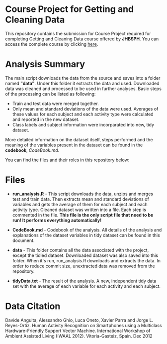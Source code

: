 Course Project for Getting and Cleaning Data
============================================

This repository contains the submission for Course Project required for completing
Getting and Cleaning Data course offered by **JHBSPH**. You can access the complete
course by clicking [here](https://class.coursera.org/getdata-003).

# Analysis Summary

The main script downloads the data from the source and saves into a folder named **"data"**. Under this folder it extracts the data and used. Downloaded data was cleaned and processed to be used in further analyses. Basic steps of the processing can be listed as following:

* Train and test data were merged together.
* Only mean and standard deviations of the data were used. Averages of these values for each subject and 
each activity type were calculated and reported in the new dataset.
* Class labels and subject information were incorparated into new, tidy dataset.

More detailed information on the dataset itself, steps performed and the meaning of the variables present in the dataset can be found in the **codebook**, *CodeBook.md*.

You can find the files and their roles in this repository below:

# Files
* **run_analysis.R** - This script downloads the data, unzips and merges test and train data. Then extracts mean and standard deviations of variables and gets the average of them for each subject and each activity type. Cleaned dataset was written into a file. Each step is commented in the file. **This file is the only script file that need to be run! It performs everything automatically!**

* **CodeBook.md** - Codebook of the analysis. All details of the analysis and explanations of the dataset variables in tidy dataset can be found in this document. 

* **data** - This folder contains all the data associated with the project, except the tidied dataset. Downloaded dataset was also saved into this folder. When it's run, run_analysis.R downloads and extracts the data. In order to reduce commit size, unextracted data was removed from the repository.

* **tidyData.txt** - The result of the analysis. A new, independent tidy data set with the average of each variable for each activity and each subject. 

# Data Citation

Davide Anguita, Alessandro Ghio, Luca Oneto, Xavier Parra and Jorge L. Reyes-Ortiz. Human Activity Recognition on Smartphones using a Multiclass Hardware-Friendly Support Vector Machine. International Workshop of Ambient Assisted Living (IWAAL 2012). Vitoria-Gasteiz, Spain. Dec 2012
